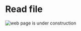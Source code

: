 # Read file

![web page is under construction](https://docimages.blob.core.chinacloudapi.cn/images/commingsoon20210514.jpg)
